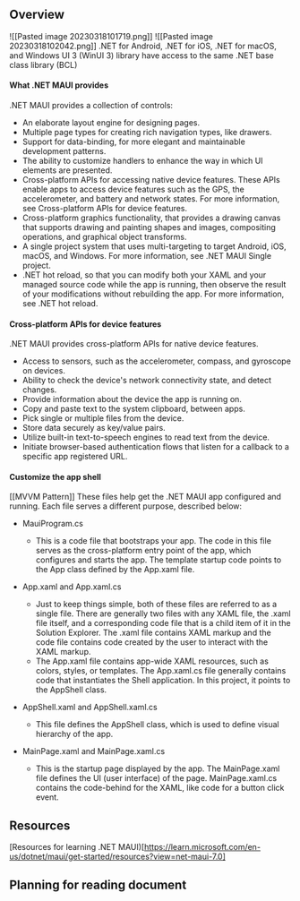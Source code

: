  ## Overview
![[Pasted image 20230318101719.png]]
![[Pasted image 20230318102042.png]]
.NET for Android, .NET for iOS, .NET for macOS, and Windows UI 3 (WinUI 3) library have access to the same .NET base class library (BCL)

#### What .NET MAUI provides 
.NET MAUI provides a collection of controls:
- An elaborate layout engine for designing pages.
- Multiple page types for creating rich navigation types, like drawers.
- Support for data-binding, for more elegant and maintainable development patterns.
- The ability to customize handlers to enhance the way in which UI elements are presented.
- Cross-platform APIs for accessing native device features. These APIs enable apps to access device features such as the GPS, the accelerometer, and battery and network states. For more information, see Cross-platform APIs for device features.
- Cross-platform graphics functionality, that provides a drawing canvas that supports drawing and painting shapes and images, compositing operations, and graphical object transforms.
- A single project system that uses multi-targeting to target Android, iOS, macOS, and Windows. For more information, see .NET MAUI Single project.
- .NET hot reload, so that you can modify both your XAML and your managed source code while the app is running, then observe the result of your modifications without rebuilding the app. For more information, see .NET hot reload.

#### Cross-platform APIs for device features
.NET MAUI provides cross-platform APIs for native device features. 
- Access to sensors, such as the accelerometer, compass, and gyroscope on devices.
- Ability to check the device's network connectivity state, and detect changes.
- Provide information about the device the app is running on.
- Copy and paste text to the system clipboard, between apps.
- Pick single or multiple files from the device.
- Store data securely as key/value pairs.
- Utilize built-in text-to-speech engines to read text from the device.
- Initiate browser-based authentication flows that listen for a callback to a specific app registered URL.
#### Customize the app shell
[[MVVM Pattern]]
These files help get the .NET MAUI app configured and running. Each file serves a different purpose, described below:
- MauiProgram.cs
	- This is a code file that bootstraps your app. The code in this file serves as the cross-platform entry point of the app, which configures and starts the app. The template startup code points to the App class defined by the App.xaml file.

- App.xaml and App.xaml.cs
	- Just to keep things simple, both of these files are referred to as a single file. There are generally two files with any XAML file, the .xaml file itself, and a corresponding code file that is a child item of it in the Solution Explorer. The .xaml file contains XAML markup and the code file contains code created by the user to interact with the XAML markup.
	- The App.xaml file contains app-wide XAML resources, such as colors, styles, or templates. The App.xaml.cs file generally contains code that instantiates the Shell application. In this project, it points to the AppShell class.

- AppShell.xaml and AppShell.xaml.cs
	- This file defines the AppShell class, which is used to define visual hierarchy of the app.

- MainPage.xaml and MainPage.xaml.cs
	- This is the startup page displayed by the app. The MainPage.xaml file defines the UI (user interface) of the page. MainPage.xaml.cs contains the code-behind for the XAML, like code for a button click event.




## Resources
[Resources for learning .NET MAUI)[https://learn.microsoft.com/en-us/dotnet/maui/get-started/resources?view=net-maui-7.0]

## Planning for reading document

